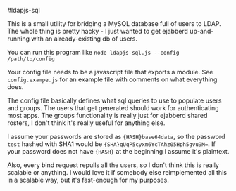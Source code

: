 #ldapjs-sql

This is a small utility for bridging a MySQL database full of users to LDAP. The whole thing is pretty hacky - I just wanted to get ejabberd up-and-running with an already-existing db of users.

You can run this program like `node ldapjs-sql.js --config /path/to/config`

Your config file needs to be a javascript file that exports a module. See `config.exampe.js` for an example file with comments on what everything does.

The config file basically defines what sql queries to use to populate users and groups. The users that get generated should work for authenticating most apps. The groups functionality is really just for ejabberd shared rosters, I don't think it's really useful for anything else.

I assume your passwords are stored as `{HASH}base64data`, so the password `test` hashed with SHA1 would be `{SHA}qUqP5cyxm6YcTAhz05Hph5gvu9M=`. If your password does not have `{HASH}` at the beginning I assume it's plaintext.

Also, every bind request repulls all the users, so I don't think this is really scalable or anything. I would love it if somebody else reimplemented all this in a scalable way, but it's fast-enough for my purposes.
